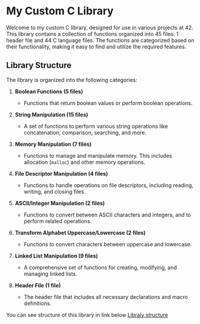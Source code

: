 # My Custom C Library

Welcome to my custom C library, designed for use in various projects at 42. This library contains a collection of functions organized into 45 files: 1 header file and 44 C language files. The functions are categorized based on their functionality, making it easy to find and utilize the required features.

## Library Structure

The library is organized into the following categories:

1. **Boolean Functions (5 files)**
    - Functions that return boolean values or perform boolean operations.
2. **String Manipulation (15 files)**
    - A set of functions to perform various string operations like concatenation, comparison, searching, and more.
3. **Memory Manipulation (7 files)**
    - Functions to manage and manipulate memory. This includes allocation (`malloc`) and other memory operations.
4. **File Descriptor Manipulation (4 files)**
    - Functions to handle operations on file descriptors, including reading, writing, and closing files.
5. **ASCII/Integer Manipulation (2 files)**
    - Functions to convert between ASCII characters and integers, and to perform related operations.
6. **Transform Alphabet Uppercase/Lowercase (2 files)**
    - Functions to convert characters between uppercase and lowercase.
  
7. **Linked List Manipulation (9 files)**
    - A comprehensive set of functions for creating, modifying, and managing linked lists.
  
8. **Header File (1 file)**
    - The header file that includes all necessary declarations and macro definitions.

You can see structure of this library in link below
[Libraly structure](https://drive.google.com/file/d/1YcCris_Ia21zKxY1Ag5d8vEBppgf-eDw/view?usp=sharing)
